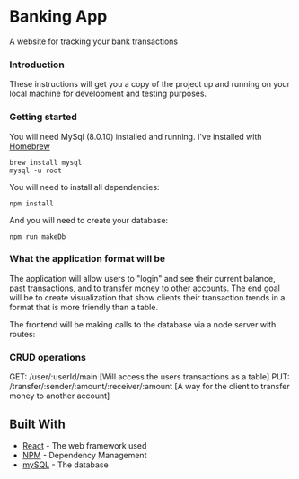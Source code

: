 # Banking App

A website for tracking your bank transactions

### Introduction

These instructions will get you a copy of the project up and running on your local machine for development and testing purposes.

### Getting started

You will need MySql (8.0.10) installed and running. I've installed with [Homebrew](https://brew.sh/)

```
brew install mysql
mysql -u root
```
You will need to install all dependencies:
```
npm install
```
And you will need to create your database:
```
npm run makeDb
```

### What the application format will be
The application will allow users to "login" and see their current balance, past transactions, and to transfer money to other accounts. The end goal will be to create visualization that show clients their transaction trends in a format that is more friendly than a table.

The frontend will be making calls to the database via a node server with routes:

### CRUD operations
GET: /user/:userId/main  [Will access the users transactions as a table]
PUT: /transfer/:sender/:amount/:receiver/:amount [A way for the client to transfer money to another account]

## Built With

* [React](https://reactjs.org/docs/getting-started.html) - The web framework used
* [NPM](https://docs.npmjs.com/) - Dependency Management
* [mySQL](https://dev.mysql.com/doc/refman/5.7/en/) - The database
